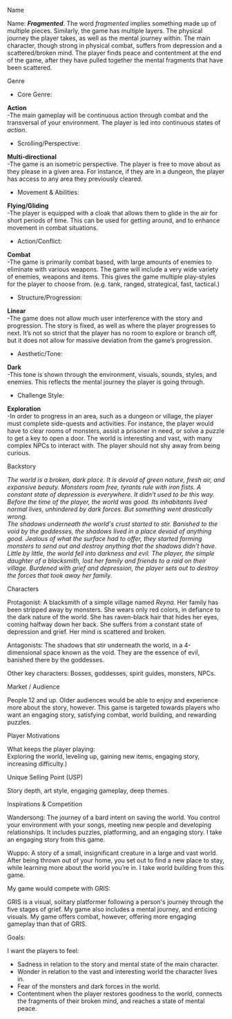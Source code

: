 Name

Name: ***Fragmented***. The word *fragmented* implies something made up of multiple pieces. Similarly, the game has multiple layers. The physical journey the player takes, as well as the mental journey within. The main character, though strong in physical combat, suffers from depression and a scattered/broken mind. The player finds peace and contentment at the end of the game, after they have pulled together the mental fragments that have been scattered. 

Genre

* Core Genre:

**Action**  
\-The main gameplay will be continuous action through combat and the transversal of your environment. The player is led into continuous states of *action*. 

* Scrolling/Perspective:

**Multi-directional**  
\-The game is an isometric perspective. The player is free to move about as they please in a given area. For instance, if they are in a dungeon, the player has access to any area they previously cleared. 

* Movement & Abilities:

**Flying/Gliding**  
\-The player is equipped with a cloak that allows them to glide in the air for short periods of time. This can be used for getting around, and to enhance movement in combat situations. 

* Action/Conflict:

**Combat**  
\-The game is primarily combat based, with large amounts of enemies to eliminate with various weapons. The game will include a very wide variety of enemies, weapons and items. This gives the game multiple play-styles for the player to choose from. (e.g. tank, ranged, strategical, fast, tactical.) 

* Structure/Progression:

**Linear**  
\-The game does not allow much user interference with the story and progression. The story is fixed, as well as where the player progresses to next. It’s not so strict that the player has no room to explore or branch off, but it does not allow for massive deviation from the game’s progression. 

* Aesthetic/Tone:

**Dark**  
\-This tone is shown through the environment, visuals, sounds, styles, and enemies. This reflects the mental journey the player is going through. 

* Challenge Style:

**Exploration**  
\-In order to progress in an area, such as a dungeon or village, the player must complete side-quests and activities. For instance, the player would have to clear rooms of monsters, assist a prisoner in need, or solve a puzzle to get a key to open a door. The world is interesting and vast, with many complex NPCs to interact with. The player should not shy away from being curious. 

Backstory

*The world is a broken, dark place. It is devoid of green nature, fresh air, and expansive beauty. Monsters roam free, tyrants rule with iron fists. A constant state of depression is everywhere. It didn’t used to be this way. Before the time of the player, the world was good. Its inhabitants lived normal lives, unhindered by dark forces. But something went drastically wrong.*   
*The shadows underneath the world's crust started to stir. Banished to the void by the goddesses, the shadows lived in a place devoid of anything good. Jealous of what the surface had to offer, they started forming monsters to send out and destroy anything that the shadows didn’t have. Little by little, the world fell into darkness and evil. The player, the simple daughter of a blacksmith, lost her family and friends to a raid on their village. Burdened with grief and depression, the player sets out to destroy the forces that took away her family.* 

Characters

Protagonist: A blacksmith of a simple village named *Reyna*. Her family has been stripped away by monsters. She wears only red colors, in defiance to the dark nature of the world. She has raven-black hair that hides her eyes, coming halfway down her back. She suffers from a constant state of depression and grief. Her mind is scattered and broken. 

Antagonists: The shadows that stir underneath the world, in a 4-dimensional space known as the void. They are the essence of evil, banished there by the goddesses. 

Other key characters: Bosses, goddesses, spirit guides, monsters, NPCs.

Market / Audience

People 12 and up. Older audiences would be able to enjoy and experience more about the story, however. This game is targeted towards players who want an engaging story, satisfying combat, world building, and rewarding puzzles. 

Player Motivations

What keeps the player playing:  
Exploring the world, leveling up, gaining new items, engaging story, increasing difficulty.)

Unique Selling Point (USP)

Story depth, art style, engaging gameplay, deep themes. 

Inspirations & Competition

Wandersong: The journey of a bard intent on saving the world. You control your environment with your songs, meeting new people and developing relationships. It includes puzzles, platforming, and an engaging story. I take an engaging story from this game.  

Wuppo: A story of a small, insignificant creature in a large and vast world. After being thrown out of your home, you set out to find a new place to stay, while learning more about the world you’re in. I take world building from this game. 

My game would compete with GRIS:

GRIS is a visual, solitary platformer following a person's journey through the five stages of grief. My game also includes a mental journey, and enticing visuals. My game offers combat, however, offering more engaging gameplay than that of GRIS. 

Goals:

I want the players to feel:

* Sadness in relation to the story and mental state of the main character.  
* Wonder in relation to the vast and interesting world the character lives in.   
* Fear of the monsters and dark forces in the world.   
* Contentment when the player restores goodness to the world, connects the fragments of their broken mind, and reaches a state of mental peace. 

